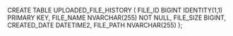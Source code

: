 
CREATE TABLE UPLOADED_FILE_HISTORY (
    FILE_ID BIGINT IDENTITY(1,1) PRIMARY KEY,
    FILE_NAME NVARCHAR(255) NOT NULL,
    FILE_SIZE BIGINT,
    CREATED_DATE DATETIME2,
    FILE_PATH NVARCHAR(255)
);
